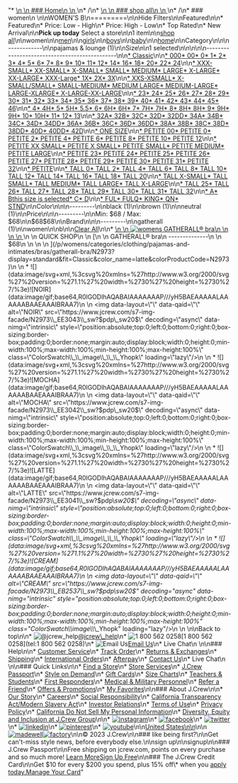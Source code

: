 "*   [\n    \n    ### Home\n    \n    ](/)\n*   /\n*   [\n    \n    ### shop all\n    \n    ](/all)\n*   /\n*   ### women\n    \n\nWOMEN'S B\n=========\n\nHide Filters\n\nFeatured\n\n*   Featured\n*   Price: Low - High\n*   Price: High - Low\n*   Top Rated\n*   New Arrival\n\n**Pick up today** Select a store\n\n1 item\n\n[shop all](/all/?crawl=no)\n\nwomen\n\n[men](/all/mens?crawl=no)\n\n[girls](/all/girls?crawl=no)\n\n[boys](/all/boys?crawl=no)\n\n[baby](/all/baby?crawl=no)\n\n[home](/all/home?crawl=no)\n\nCategory\n\n\n------------\n\n[](/all/womens?sub-categories=womens-shopall-pajamasAndLounge&crawl=no&size=B)pajamas & lounge (1)\n\nSize\n\n1 selected[](/all/womens?crawl=no)\n\n\n\n\n----------------------------------------------\n\n[*   Classic](/all/womens?crawl=no&fit=Classic&size=B)\n\n[*   000](/all/womens?crawl=no&size=000,B)[*   00](/all/womens?crawl=no&size=00,B)[*   0](/all/womens?crawl=no&size=0,B)[*   1](/all/womens?crawl=no&size=1,B)[*   2](/all/womens?crawl=no&size=2,B)[*   3](/all/womens?crawl=no&size=3,B)[*   4](/all/womens?crawl=no&size=4,B)[*   5](/all/womens?crawl=no&size=5,B)[*   6](/all/womens?crawl=no&size=6,B)[*   7](/all/womens?crawl=no&size=7,B)[*   8](/all/womens?crawl=no&size=8,B)[*   9](/all/womens?crawl=no&size=9,B)[*   10](/all/womens?crawl=no&size=10,B)[*   11](/all/womens?crawl=no&size=11,B)[*   12](/all/womens?crawl=no&size=12,B)[*   14](/all/womens?crawl=no&size=14,B)[*   16](/all/womens?crawl=no&size=16,B)[*   18](/all/womens?crawl=no&size=18,B)[*   20](/all/womens?crawl=no&size=20,B)[*   22](/all/womens?crawl=no&size=22,B)[*   24](/all/womens?crawl=no&size=24,B)\n\n[*   XXX-SMALL](/all/womens?crawl=no&size=B,XXX-SMALL)[*   XX-SMALL](/all/womens?crawl=no&size=B,XX-SMALL)[*   X-SMALL](/all/womens?crawl=no&size=B,X-SMALL)[*   SMALL](/all/womens?crawl=no&size=B,SMALL)[*   MEDIUM](/all/womens?crawl=no&size=B,MEDIUM)[*   LARGE](/all/womens?crawl=no&size=B,LARGE)[*   X-LARGE](/all/womens?crawl=no&size=B,X-LARGE)[*   XX-LARGE](/all/womens?crawl=no&size=B,XX-LARGE)[*   XXX-Large](/all/womens?crawl=no&size=B,XXXL)[*   1X](/all/womens?crawl=no&size=1X,B)[*   2X](/all/womens?crawl=no&size=2X,B)[*   3X](/all/womens?crawl=no&size=3X,B)\n\n[*   XXS-XSMALL](/all/womens?crawl=no&size=B,XXS-XSMALL)[*   X-SMALL/SMALL](/all/womens?crawl=no&size=B,X-SMALL%2FSMALL)[*   SMALL-MEDIUM](/all/womens?crawl=no&size=B,SMALL-MEDIUM)[*   MEDIUM LARGE](/all/womens?crawl=no&size=B,MEDIUM%20LARGE)[*   MEDIUM-LARGE](/all/womens?crawl=no&size=B,MEDIUM-LARGE)[*   LARGE-XLARGE](/all/womens?crawl=no&size=B,LARGE-XLARGE)[*   X-LARGE-XX-LARGE](/all/womens?crawl=no&size=B,X-LARGE-XX-LARGE)\n\n[*   23](/all/womens?crawl=no&size=23,B)[*   24](/all/womens?crawl=no&size=24G,B)[*   25](/all/womens?crawl=no&size=25,B)[*   26](/all/womens?crawl=no&size=26,B)[*   27](/all/womens?crawl=no&size=27,B)[*   28](/all/womens?crawl=no&size=28,B)[*   29](/all/womens?crawl=no&size=29,B)[*   30](/all/womens?crawl=no&size=30,B)[*   31](/all/womens?crawl=no&size=31,B)[*   32](/all/womens?crawl=no&size=32,B)[*   33](/all/womens?crawl=no&size=33,B)[*   34](/all/womens?crawl=no&size=34,B)[*   35](/all/womens?crawl=no&size=35,B)[*   36](/all/womens?crawl=no&size=36,B)[*   37](/all/womens?crawl=no&size=37,B)[*   38](/all/womens?crawl=no&size=38,B)[*   39](/all/womens?crawl=no&size=39,B)[*   40](/all/womens?crawl=no&size=40,B)[*   41](/all/womens?crawl=no&size=41,B)[*   42](/all/womens?crawl=no&size=42,B)[*   43](/all/womens?crawl=no&size=43,B)[*   44](/all/womens?crawl=no&size=44,B)[*   45](/all/womens?crawl=no&size=45,B)[*   46](/all/womens?crawl=no&size=46,B)\n\n[*   4](/all/womens?crawl=no&size=4%20MEDIUM,B)[*   4H](/all/womens?crawl=no&size=4H%20MEDIUM,B)[*   5](/all/womens?crawl=no&size=5%20MEDIUM,B)[*   5H](/all/womens?crawl=no&size=5H%20MEDIUM,B)[*   5.5](/all/womens?crawl=no&size=5.5,B)[*   6](/all/womens?crawl=no&size=6%20MEDIUM,B)[*   6H](/all/womens?crawl=no&size=6H,B)[*   6H](/all/womens?crawl=no&size=6H%20MEDIUM,B)[*   7](/all/womens?crawl=no&size=7%20MEDIUM,B)[*   7H](/all/womens?crawl=no&size=7H%20MEDIUM,B)[*   7H](/all/womens?crawl=no&size=7H,B)[*   8](/all/womens?crawl=no&size=8%20MEDIUM,B)[*   8H](/all/womens?crawl=no&size=8H%20MEDIUM,B)[*   8H](/all/womens?crawl=no&size=8H,B)[*   9](/all/womens?crawl=no&size=9%20MEDIUM,B)[*   9H](/all/womens?crawl=no&size=9H%20MEDIUM,B)[*   9H](/all/womens?crawl=no&size=9H,B)[*   10](/all/womens?crawl=no&size=10%20MEDIUM,B)[*   10H](/all/womens?crawl=no&size=10H%20MEDIUM,B)[*   11](/all/womens?crawl=no&size=11%20MEDIUM,B)[*   12](/all/womens?crawl=no&size=12%20MEDIUM,B)[*   13](/all/womens?crawl=no&size=13,B)\n\n[*   32A](/all/womens?crawl=no&size=32A,B)[*   32B](/all/womens?crawl=no&size=32B,B)[*   32C](/all/womens?crawl=no&size=32C,B)[*   32D](/all/womens?crawl=no&size=32D,B)[*   32DD](/all/womens?crawl=no&size=32DD,B)[*   34A](/all/womens?crawl=no&size=34A,B)[*   34B](/all/womens?crawl=no&size=34B,B)[*   34C](/all/womens?crawl=no&size=34C,B)[*   34D](/all/womens?crawl=no&size=34D,B)[*   34DD](/all/womens?crawl=no&size=34DD,B)[*   36A](/all/womens?crawl=no&size=36A,B)[*   36B](/all/womens?crawl=no&size=36B,B)[*   36C](/all/womens?crawl=no&size=36C,B)[*   36D](/all/womens?crawl=no&size=36D,B)[*   36DD](/all/womens?crawl=no&size=36DD,B)[*   38A](/all/womens?crawl=no&size=38A,B)[*   38B](/all/womens?crawl=no&size=38B,B)[*   38C](/all/womens?crawl=no&size=38C,B)[*   38D](/all/womens?crawl=no&size=38D,B)[*   38DD](/all/womens?crawl=no&size=38DD,B)[*   40D](/all/womens?crawl=no&size=40D,B)[*   40DD](/all/womens?crawl=no&size=40DD,B)[*   42D](/all/womens?crawl=no&size=42D,B)\n\n[*   ONE SIZE](/all/womens?crawl=no&size=B,ONE%20SIZE)\n\n[*   PETITE 00](/all/womens?crawl=no&size=B,PETITE%2000)[*   PETITE 0](/all/womens?crawl=no&size=B,PETITE%200)[*   PETITE 2](/all/womens?crawl=no&size=B,PETITE%202)[*   PETITE 4](/all/womens?crawl=no&size=B,PETITE%204)[*   PETITE 6](/all/womens?crawl=no&size=B,PETITE%206)[*   PETITE 8](/all/womens?crawl=no&size=B,PETITE%208)[*   PETITE 10](/all/womens?crawl=no&size=B,PETITE%2010)[*   PETITE 12](/all/womens?crawl=no&size=B,PETITE%2012)\n\n[*   PETITE XX SMALL](/all/womens?crawl=no&size=B,PETITE%20XX%20SMALL)[*   PETITE X SMALL](/all/womens?crawl=no&size=B,PETITE%20X%20SMALL)[*   PETITE SMALL](/all/womens?crawl=no&size=B,PETITE%20SMALL)[*   PETITE MEDIUM](/all/womens?crawl=no&size=B,PETITE%20MEDIUM)[*   PETITE LARGE](/all/womens?crawl=no&size=B,PETITE%20LARGE)\n\n[*   PETITE 23](/all/womens?crawl=no&size=B,PETITE%2023)[*   PETITE 24](/all/womens?crawl=no&size=B,PETITE%2024)[*   PETITE 25](/all/womens?crawl=no&size=B,PETITE%2025)[*   PETITE 26](/all/womens?crawl=no&size=B,PETITE%2026)[*   PETITE 27](/all/womens?crawl=no&size=B,PETITE%2027)[*   PETITE 28](/all/womens?crawl=no&size=B,PETITE%2028)[*   PETITE 29](/all/womens?crawl=no&size=B,PETITE%2029)[*   PETITE 30](/all/womens?crawl=no&size=B,PETITE%2030)[*   PETITE 31](/all/womens?crawl=no&size=B,PETITE%2031)[*   PETITE 32](/all/womens?crawl=no&size=B,PETITE%2032)\n\n[*   PETITE](/all/womens?crawl=no&size=B,PETITE)\n\n[*   TALL 0](/all/womens?crawl=no&size=B,TALL%20SIZE%200)[*   TALL 2](/all/womens?crawl=no&size=B,TALL%202)[*   TALL 4](/all/womens?crawl=no&size=B,TALL%204)[*   TALL 6](/all/womens?crawl=no&size=B,TALL%206)[*   TALL 8](/all/womens?crawl=no&size=B,TALL%208)[*   TALL 10](/all/womens?crawl=no&size=B,TALL%2010)[*   TALL 12](/all/womens?crawl=no&size=B,TALL%2012)[*   TALL 14](/all/womens?crawl=no&size=B,TALL%2014)[*   TALL 16](/all/womens?crawl=no&size=B,TALL%2016)[*   TALL 18](/all/womens?crawl=no&size=B,TALL%2018)[*   TALL 20](/all/womens?crawl=no&size=B,TALL%2020)\n\n[*   TALL X-SMALL](/all/womens?crawl=no&size=B,TALL%20X-SMALL)[*   TALL SMALL](/all/womens?crawl=no&size=B,TALL%20SMALL)[*   TALL MEDIUM](/all/womens?crawl=no&size=B,TALL%20MEDIUM)[*   TALL LARGE](/all/womens?crawl=no&size=B,TALL%20LARGE)[*   TALL X-LARGE](/all/womens?crawl=no&size=B,TALL%20X-LARGE)\n\n[*   TALL 25](/all/womens?crawl=no&size=B,TALL%2025)[*   TALL 26](/all/womens?crawl=no&size=B,TALL%2026)[*   TALL 27](/all/womens?crawl=no&size=B,TALL%2027)[*   TALL 28](/all/womens?crawl=no&size=B,TALL%2028)[*   TALL 29](/all/womens?crawl=no&size=B,TALL%2029)[*   TALL 30](/all/womens?crawl=no&size=B,TALL%2030)[*   TALL 31](/all/womens?crawl=no&size=B,TALL%2031)[*   TALL 32](/all/womens?crawl=no&size=B,TALL%2032)\n\n[*   A](/all/womens?crawl=no&size=A,B)[*   Bthis size is selected](/all/womens?crawl=no)[*   C](/all/womens?crawl=no&size=B,C)[*   D](/all/womens?crawl=no&size=B,D)\n\n[*   FUL](/all/womens?crawl=no&size=B,FUL)[*   FULQ](/all/womens?crawl=no&size=B,FULQ)[*   KING](/all/womens?crawl=no&size=B,KING)[*   QN](/all/womens?crawl=no&size=B,QN)[*   STND](/all/womens?crawl=no&size=B,STND)\n\nColor\n\n\n---------\n\n[](/all/womens?crawl=no&l_color=root-black&size=B)black (1)\n\n[](/all/womens?crawl=no&l_color=root-brown&size=B)brown (1)\n\n[](/all/womens?crawl=no&l_color=root-neutral&size=B)neutral (1)\n\nPrice\n\n\n---------\n\nMin: $68 / Max: $68\n\n$68$68\n\nBrand\n\n\n---------\n\n[](/all/womens?brand=GATHERALL&crawl=no&size=B)gatherall (1)\n\nwomen[](/all/?crawl=no)\n\nb[](/all/womens?crawl=no)\n\n[Clear All](/all/?crawl=no)\n\n*   [\n    \n    ![womens GATHERALL® bra](https://www.jcrew.com/s7-img-facade/N2973_EE3041?hei=640&crop=0,0,512,0)\n    \n    \n    \n    ](/p/womens/categories/clothing/pajamas-and-intimates/bras/gatherall-bra/N2973?display=standard&fit=Classic&color_name=latte&colorProductCode=N2973)\n    \n    QUICK SHOP\n    \n    [\n    \n    GATHERALL® bra\n    --------------\n    \n    $68\n    \n    \n    \n    ](/p/womens/categories/clothing/pajamas-and-intimates/bras/gatherall-bra/N2973?display=standard&fit=Classic&color_name=latte&colorProductCode=N2973)\n    \n    *   ![](data:image/svg+xml,%3csvg%20xmlns=%27http://www.w3.org/2000/svg%27%20version=%271.1%27%20width=%2730%27%20height=%2730%27/%3e)![NOIR](data:image/gif;base64,R0lGODlhAQABAIAAAAAAAP///yH5BAEAAAAALAAAAAABAAEAAAIBRAA7)\n        \n        <img data-layout=\"\" data-qaid=\"\" alt=\"NOIR\" src=\"https://www.jcrew.com/s7-img-facade/N2973\\_EE3043\\_sw?$pdp\\_sw20$\" decoding=\"async\" data-nimg=\"intrinsic\" style=\"position:absolute;top:0;left:0;bottom:0;right:0;box-sizing:border-box;padding:0;border:none;margin:auto;display:block;width:0;height:0;min-width:100%;max-width:100%;min-height:100%;max-height:100%\" class=\"ColorSwatch\\_\\_image\\_\\_\\_Yhopk\" loading=\"lazy\"/>\n        \n    *   ![](data:image/svg+xml,%3csvg%20xmlns=%27http://www.w3.org/2000/svg%27%20version=%271.1%27%20width=%2730%27%20height=%2730%27/%3e)![MOCHA](data:image/gif;base64,R0lGODlhAQABAIAAAAAAAP///yH5BAEAAAAALAAAAAABAAEAAAIBRAA7)\n        \n        <img data-layout=\"\" data-qaid=\"\" alt=\"MOCHA\" src=\"https://www.jcrew.com/s7-img-facade/N2973\\_EE3042\\_sw?$pdp\\_sw20$\" decoding=\"async\" data-nimg=\"intrinsic\" style=\"position:absolute;top:0;left:0;bottom:0;right:0;box-sizing:border-box;padding:0;border:none;margin:auto;display:block;width:0;height:0;min-width:100%;max-width:100%;min-height:100%;max-height:100%\" class=\"ColorSwatch\\_\\_image\\_\\_\\_Yhopk\" loading=\"lazy\"/>\n        \n    *   ![](data:image/svg+xml,%3csvg%20xmlns=%27http://www.w3.org/2000/svg%27%20version=%271.1%27%20width=%2730%27%20height=%2730%27/%3e)![LATTE](data:image/gif;base64,R0lGODlhAQABAIAAAAAAAP///yH5BAEAAAAALAAAAAABAAEAAAIBRAA7)\n        \n        <img data-layout=\"\" data-qaid=\"\" alt=\"LATTE\" src=\"https://www.jcrew.com/s7-img-facade/N2973\\_EE3041\\_sw?$pdp\\_sw20$\" decoding=\"async\" data-nimg=\"intrinsic\" style=\"position:absolute;top:0;left:0;bottom:0;right:0;box-sizing:border-box;padding:0;border:none;margin:auto;display:block;width:0;height:0;min-width:100%;max-width:100%;min-height:100%;max-height:100%\" class=\"ColorSwatch\\_\\_image\\_\\_\\_Yhopk\" loading=\"lazy\"/>\n        \n    *   ![](data:image/svg+xml,%3csvg%20xmlns=%27http://www.w3.org/2000/svg%27%20version=%271.1%27%20width=%2730%27%20height=%2730%27/%3e)![CREAM](data:image/gif;base64,R0lGODlhAQABAIAAAAAAAP///yH5BAEAAAAALAAAAAABAAEAAAIBRAA7)\n        \n        <img data-layout=\"\" data-qaid=\"\" alt=\"CREAM\" src=\"https://www.jcrew.com/s7-img-facade/N2973\\_EB2537\\_sw?$pdp\\_sw20$\" decoding=\"async\" data-nimg=\"intrinsic\" style=\"position:absolute;top:0;left:0;bottom:0;right:0;box-sizing:border-box;padding:0;border:none;margin:auto;display:block;width:0;height:0;min-width:100%;max-width:100%;min-height:100%;max-height:100%\" class=\"ColorSwatch\\_\\_image\\_\\_\\_Yhopk\" loading=\"lazy\"/>\n        \n    \n\nBack to top\n\n*   ![@jcrew_help](/next-static/images/sidecar-modules/footer/twitter-2.svg)[@jcrew\\_help](https://twitter.com/jcrew_help)\n*   ![1 800 562 0258](/next-static/images/sidecar-modules/footer/phone-2.svg)[1 800 562 0258](tel:1 800 562 0258)\n*   ![Email Us](/next-static/images/sidecar-modules/footer/email.svg)[Email Us](mailto:help@jcrew.com)\n*   Live Chat\n    \n\n### Help\n\n*   [Customer Service](/help/customer-service)\n*   [Track Order](/help/order-status)\n*   [Returns & Exchanges](/help/returns-exchanges)\n*   [Shipping](/help/shipping-handling)\n*   [International Orders](/help/international-orders)\n*   [Afterpay](/afterpay-faq)\n*   [Contact Us](/help/contact-us)\n*   Live Chat\n    \n\n### Quick Links\n\n*   [Find a Store](https://stores.jcrew.com/search)\n*   [Store Services](/s/store-services)\n*   [J.Crew Passport](/s/rewards)\n*   [Style on Demand](/s/style-on-demand)\n*   [Gift Cards](/help/gift-card)\n*   [Size Charts](/r/size-charts)\n*   [Teachers & Students](/s/teacher-student-discount)\n*   [First Responders](/s/military-medical-first-responder-discount)\n*   [Medical & Military Personnel](/s/military-medical-first-responder-discount)\n*   [Refer a Friend](/share)\n*   [Offers & Promotions](/best-deals)\n*   [My Favorites](/favorites)\n\n### About J.Crew\n\n*   [Our Story](/s/aboutus)\n*   [Careers](https://jobs.jcrew.com)\n*   [Social Responsibility](/s/corporate-responsibility)\n*   [California Transparency Act/Modern Slavery Act](/s/CSR-california-transparency-act)\n*   [Investor Relations](https://investors.jcrew.com)\n*   [Terms of Use](/help/terms-of-use)\n*   [Privacy Policy](/help/privacy-policy)\n*   [California Do Not Sell My Personal Information](https://jcrew.clarip.com/dsr/create?brand=jcrew&type=3)\n*   [Diversity, Equity and Inclusion at J.Crew Group](/s/diversity-equity-inclusion)\n\n*   [![instagram](/next-static/images/sidecar-modules/footer/instagram-2.svg)](http://instagram.com/jcrew)\n*   [![facebook](/next-static/images/sidecar-modules/footer/facebook-2.svg)](https://www.facebook.com/jcrew)\n*   [![twitter](/next-static/images/sidecar-modules/footer/twitter-2.svg)](https://twitter.com/jcrew)\n*   [![linkedin](/next-static/images/sidecar-modules/footer/linkedin.svg)](https://www.linkedin.com/company/j-crew)\n*   [![pinterest](/next-static/images/sidecar-modules/footer/pinterest-2.svg)](http://pinterest.com/jcrew/)\n*   [![youtube](/next-static/images/sidecar-modules/footer/youtube-2.svg)](http://www.youtube.com/user/jcrewinsider)\n\n[United States\n\n](/r/context-chooser)\n\n[![madewell](/next-static/images/sidecar-modules/footer/madewell.svg)](https://www.madewell.com)[![factory](/next-static/images/sidecar-modules/navigation/jcrew-factory-logo-black.svg)](https://factory.jcrew.com)\n\n© 2023 J.Crew\n\n### like being first?\n\nGet can't-miss style news, before everybody else.\n\nsign up\n\nsignup\n\n### J.Crew Passport\n\nFree shipping on jcrew.com, points on every purchase and so much more! [Learn More](/s/rewards)[Sign Up Free](/?register=true)\n\n### The J.Crew Credit Card\n\nGet $10 for every $200 you spend, plus 15% off\\* when you [apply today.](/s/credit-card)[Manage Your Card](https://d.comenity.net/jcrew/)"
